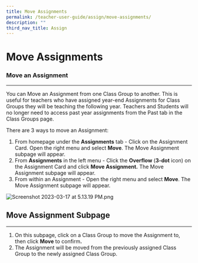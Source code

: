```yaml
---
title: Move Assignments
permalink: /teacher-user-guide/assign/move-assignments/
description: ""
third_nav_title: Assign
---
```

<h1 id="move-assignments">Move Assignments</h1>
<h3 id="move-an-assignment">Move an Assignment</h3>
<hr>
<p>You can Move an Assignment from one Class Group to another. This is useful for teachers who have assigned year-end Assignments for Class Groups they will be teaching the following year. Teachers and Students will no longer need to access past year assignments from the Past tab in the Class Groups page.</p>
<p>There are 3 ways to move an Assignment:</p>
<ol>
<li>From homepage under the <strong>Assignments</strong> tab - Click on the Assignment Card. Open the right menu and select <strong>Move</strong>. The Move Assignment subpage will appear.</li>
<li>From <strong>Assignments</strong> in the left menu - Click the <strong>Overflow</strong> (<strong>3-dot</strong> icon) on the Assignment Card and click <strong>Move Assignment.</strong> The Move Assignment subpage will appear.</li>
<li>From within an Assignment - Open the right menu and select <strong>Move</strong>. The Move Assignment subpage will appear.</li>
</ol>
<p><img alt="Screenshot 2023-03-17 at 5.13.19 PM.png" src="https://s3-us-west-2.amazonaws.com/secure.notion-static.com/f3b8d9ef-fa9d-4ba8-9802-644f53f3332b/Screenshot_2023-03-17_at_5.13.19_PM.png"></p>
<h2 id="move-assignment-subpage-">Move Assignment <strong>Subpage</strong></h2>
<hr>
<ol>
<li>On this subpage, click on a Class Group to move the Assignment to, then click <strong>Move</strong> to confirm<strong>.</strong> </li>
<li>The Assignment will be moved from the previously assigned Class Group to the newly assigned Class Group.</li>
</ol>
